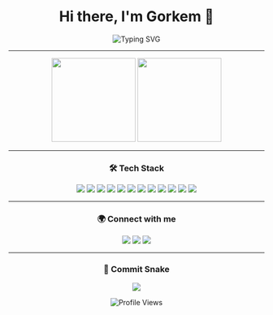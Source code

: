 <h1 align="center">Hi there, I'm Gorkem 👋</h1>

<p align="center">
  <img src="https://readme-typing-svg.herokuapp.com?font=Fira+Code&size=22&pause=1000&color=F7931A&center=true&width=500&lines=Software+Developer;Tech+Enthusiast;Lifelong+Learner" alt="Typing SVG" />
</p>

---

<p align="center">
  <img src="https://github-readme-stats.vercel.app/api?username=gorkembasaran&show_icons=true&theme=tokyonight&count_private=true" height="165"/>
  <img src="https://github-readme-stats.vercel.app/api/top-langs/?username=gorkembasaran&layout=compact&theme=tokyonight" height="165"/>
</p>

---

<h3 align="center">🛠️ Tech Stack</h3>

<p align="center">
  <img src="https://img.shields.io/badge/JavaScript-F7DF1E?style=flat&logo=javascript&logoColor=black" />
  <img src="https://img.shields.io/badge/React-61DAFB?style=flat&logo=react&logoColor=black" />
  <img src="https://img.shields.io/badge/Node.js-339933?style=flat&logo=node.js&logoColor=white" />
  <img src="https://img.shields.io/badge/Vue.js-4FC08D?style=flat&logo=vue.js&logoColor=white" />
  <img src="https://img.shields.io/badge/TypeScript-3178C6?style=flat&logo=typescript&logoColor=white" />
  <img src="https://img.shields.io/badge/Firebase-FFCA28?style=flat&logo=firebase&logoColor=black" />
  <img src="https://img.shields.io/badge/CSS3-1572B6?style=flat&logo=css3&logoColor=white" />
  <img src="https://img.shields.io/badge/Bootstrap-7952B3?style=flat&logo=bootstrap&logoColor=white" />
  <img src="https://img.shields.io/badge/React_Native-61DAFB?style=flat&logo=react&logoColor=black" />
  <img src="https://img.shields.io/badge/MongoDB-4EA94B?style=flat&logo=mongodb&logoColor=white" />
  <img src="https://img.shields.io/badge/Jira-0052CC?style=flat&logo=jira&logoColor=white" />
  <img src="https://img.shields.io/badge/SQL-4479A1?style=flat&logo=sqlite&logoColor=white" />
</p>

---

<h3 align="center">🌍 Connect with me</h3>

<p align="center">
  <a href="https://linkedin.com/in/gorkembasaran"><img src="https://img.shields.io/badge/LinkedIn-0A66C2?style=flat&logo=linkedin&logoColor=white" /></a>
  <a href="https://discord.gg/your_invite_link"><img src="https://img.shields.io/badge/Discord-7289DA?style=flat&logo=discord&logoColor=white" /></a>
  <a href="https://stackoverflow.com/users/your_id"><img src="https://img.shields.io/badge/StackOverflow-FE7A16?style=flat&logo=stackoverflow&logoColor=white" /></a>
</p>

---

<h3 align="center">🐍 Commit Snake</h3>

<p align="center">
  <img src="https://github.com/gorkembasaran/gorkembasaran/blob/output/github-contribution-grid-snake.svg" />
</p>

<p align="center">
  <img src="https://komarev.com/ghpvc/?username=gorkembasaran&color=brightgreen" alt="Profile Views" />
</p>

